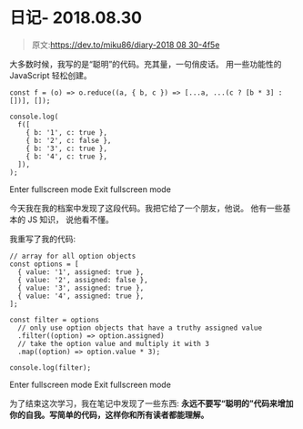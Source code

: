 # 日记- 2018.08.30

> 原文:[https://dev.to/miku86/diary-2018 08 30-4f5e](https://dev.to/miku86/diary---20180830-4f5e)

大多数时候，我写的是“聪明”的代码。充其量，一句俏皮话。
用一些功能性的 JavaScript 轻松创建。

```
const f = (o) => o.reduce((a, { b, c }) => [...a, ...(c ? [b * 3] : [])], []);

console.log(
  f([
    { b: '1', c: true },
    { b: '2', c: false },
    { b: '3', c: true },
    { b: '4', c: true },
  ]),
); 
```

Enter fullscreen mode Exit fullscreen mode

今天我在我的档案中发现了这段代码。我把它给了一个朋友，他说。
他有一些基本的 JS 知识，
说他看不懂。

我重写了我的代码:

```
// array for all option objects
const options = [
  { value: '1', assigned: true },
  { value: '2', assigned: false },
  { value: '3', assigned: true },
  { value: '4', assigned: true },
];

const filter = options
  // only use option objects that have a truthy assigned value
  .filter((option) => option.assigned)
  // take the option value and multiply it with 3
  .map((option) => option.value * 3);

console.log(filter); 
```

Enter fullscreen mode Exit fullscreen mode

为了结束这次学习，我在笔记中发现了一些东西:
**永远不要写“聪明的”代码来增加你的自我。写简单的代码，这样你和所有读者都能理解。**